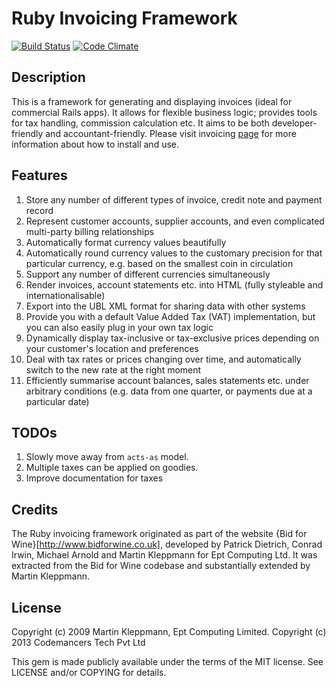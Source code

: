 # Ruby Invoicing Framework
[![Build Status](https://travis-ci.org/code-mancers/invoicing.svg?branch=master)](https://travis-ci.org/code-mancers/invoicing)
[![Code Climate](https://codeclimate.com/github/code-mancers/invoicing.png)](https://codeclimate.com/github/code-mancers/invoicing)

## Description

This is a framework for generating and displaying invoices (ideal for commercial
Rails apps). It allows for flexible business logic; provides tools for tax handling,
commission calculation etc. It aims to be both developer-friendly and
accountant-friendly. Please visit invoicing [page](http://invoicing.codemancers.com/)
for more information about how to install and use.

## Features

1. Store any number of different types of invoice, credit note and payment
   record
2. Represent customer accounts, supplier accounts, and even complicated
   multi-party billing relationships
3. Automatically format currency values beautifully
4. Automatically round currency values to the customary precision for that
   particular currency, e.g. based on the smallest coin in circulation
5. Support any number of different currencies simultaneously
6. Render invoices, account statements etc. into HTML (fully styleable and
   internationalisable)
7. Export into the UBL XML format for sharing data with other systems
8. Provide you with a default Value Added Tax (VAT) implementation, but you
   can also easily plug in your own tax logic
9. Dynamically display tax-inclusive or tax-exclusive prices depending on
   your customer's location and preferences
10. Deal with tax rates or prices changing over time, and automatically
    switch to the new rate at the right moment
11. Efficiently summarise account balances, sales statements etc. under
    arbitrary conditions (e.g. data from one quarter, or payments due at a
    particular date)

## TODOs

1. Slowly move away from `acts-as` model.
2. Multiple taxes can be applied on goodies.
3. Improve documentation for taxes


## Credits

The Ruby invoicing framework originated as part of the website
{Bid for Wine}[http://www.bidforwine.co.uk], developed by Patrick Dietrich,
Conrad Irwin, Michael Arnold and Martin Kleppmann for Ept Computing Ltd.
It was extracted from the Bid for Wine codebase and substantially extended
by Martin Kleppmann.

## License

Copyright (c) 2009 Martin Kleppmann, Ept Computing Limited.
Copyright (c) 2013 Codemancers Tech Pvt Ltd

This gem is made publicly available under the terms of the MIT license.
See LICENSE and/or COPYING for details.
